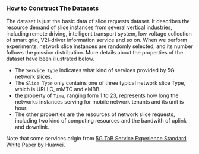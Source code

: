 ### How to Construct The Datasets
The dataset is just the basic data of slice requests dataset. It describes the resource demand of slice instances from several vertical industries, including remote driving, intelligent transport system, low voltage collection of smart grid, V2I-driver information service and so on. When we perform experiments, network slice instances are randomly selected, and its number follows the possion distribution. More details about the properties of the dataset have been illustrated below.

- The `Service Type` indicates what kind of services provided by 5G network slices.
- The `Slice Type` only contains one of three typical network slice Type, which is URLLC, mMTC and eMBB.
- the property of `Time`, ranging form 1 to 23, represents how long the networks instances serving for mobile network tenants and its unit is hour.
- The other properties are the resources of network slice requests, including two kind of computing resources and the bandwith of uplink and downlink.



Note that some services origin from [5G ToB Service Experience Standard White Paper](https://carrier.huawei.com/~/media/cnbgv2/download/products/servies/5g-b2b-service-experience-standard-white-paper-en1.pdf) by Huawei.

